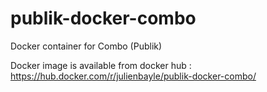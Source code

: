 # publik-docker-combo

Docker container for Combo (Publik)

Docker image is available from docker hub : https://hub.docker.com/r/julienbayle/publik-docker-combo/
